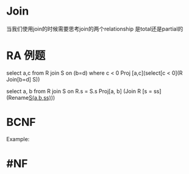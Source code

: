 

# Join
当我们使用join的时候需要思考join的两个relationship 是total还是partial的 

# RA 例题
select a,c from R join S on (b=d) where c < 0
Proj [a,c](select[c < 0](R Join[b=d] S))

select a, b from R join S on R.s = S.s
Proj[a, b] (Join R [s = ss] (Rename[S(a,b,ss)](S)))

# BCNF
Example:

# #NF
